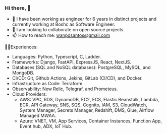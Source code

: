 ### Hi there, 👋


- 🔭 I have been working as engineer for 6 years in distinct projects and currently working at Boshc as Software Engineer.
- 👯 I am looking to collaborate on open source projects.
- 📫 How to reach me: wanpdsantos@gmail.com


👨‍💻Experiences:

- Languages: Python, Typescript, C, Ladder.
- Frameworks: Django, FastAPI, ExpressJS, React, NextJS.
- Databases (SQL and NoSQL databases): PostgreSQL, MySQL, and MongoDB.
- CI/CD: Git, Github Actions, Jekins, GitLab (CI/CD), and Docker.
- Infrastructure as Code: Terraform.
- Observability: New Relic, Telegraf, and Prometeus.
- Cloud Providers:
  - AWS: VPC, RDS, DynamoDB, EC2, ECS, Elastic Beanstalk, Lambda, ECR, API Gateway, SNS, SQS, Cognito, IAM, S3, CloudWatch, System Manager, Secrets Manager, Redshift, DMS, Glue, Airflow Managed MWAA.
  - Azure: VNET, VM, App Services, Container Instances, Function App, Event hub, ADX, IoT Hub.

<!--
**wanpdsantos/wanpdsantos** is a ✨ _special_ ✨ repository because its `README.md` (this file) appears on your GitHub profile.

Here are some ideas to get you started:

- 🔭 I’m currently working on ...
- 🌱 I’m currently learning ...
- 👯 I’m looking to collaborate on ...
- 🤔 I’m looking for help with ...
- 💬 Ask me about ...
- 📫 How to reach me: ...
- 😄 Pronouns: ...
- ⚡ Fun fact: ...
-->
